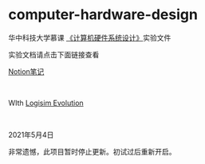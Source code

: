 # computer-hardware-design

华中科技大学慕课 [《计算机硬件系统设计》](https://www.icourse163.org/course/HUST-1205809816 "华科计算机硬件系统设计慕课")实验文件

实验文档请点击下面链接查看

[Notion笔记](https://www.notion.so/loyio/15a859989af04ae6aae552f269fa51e8)

</br>

WIth [Logisim Evolution](https://github.com/reds-heig/logisim-evolution)



</br>

2021年5月4日  



非常遗憾，此项目暂时停止更新。初试过后重新开启。